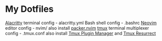 # My Dotfiles

[Alacritty](https://alacritty.org) terminal config - alacritty.yml
Bash shell config - .bashrc
[Neovim](https://neovim.io) editor config - nvim/
    also install [packer.nvim](https://github.com/wbthomason/packer.nvim)
[tmux](https://github.com/tmux/tmux) terminal multiplexer config - .tmux.conf
    also install [Tmux Plugin Manager](https://github.com/tmux-plugins/tpm)
    and [Tmux Resurrect](https://github.com/tmux-plugins/tmux-resurrect)

